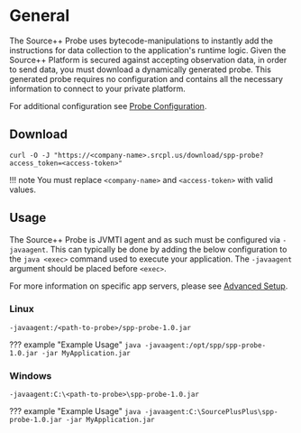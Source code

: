# General

The Source++ Probe uses bytecode-manipulations to instantly add the instructions for data
collection to the application's runtime logic. Given the Source++ Platform is secured against accepting observation
data, in order to send data, you must download a dynamically generated probe. This generated probe requires no
configuration and contains all the necessary information to connect to your private platform.

For additional configuration see [Probe Configuration](configuration.md).

## Download

```shell
curl -O -J "https://<company-name>.srcpl.us/download/spp-probe?access_token=<access-token>"
```

!!! note
    You must replace `<company-name>` and `<access-token>` with valid values.

## Usage

The Source++ Probe is JVMTI agent and as such must be configured via `-javaagent`. This can typically be done by adding
the below configuration to the `java <exec>` command used to execute your application. The `-javaagent` argument should
be placed before `<exec>`.

For more information on specific app servers, please see [Advanced Setup](../../../advanced/setup/overview.md).

### Linux

```
-javaagent:/<path-to-probe>/spp-probe-1.0.jar
```

??? example "Example Usage"
    ```
    java -javaagent:/opt/spp/spp-probe-1.0.jar -jar MyApplication.jar
    ```

### Windows

```
-javaagent:C:\<path-to-probe>\spp-probe-1.0.jar
```

??? example "Example Usage"
    ```
    java -javaagent:C:\SourcePlusPlus\spp-probe-1.0.jar -jar MyApplication.jar
    ```
